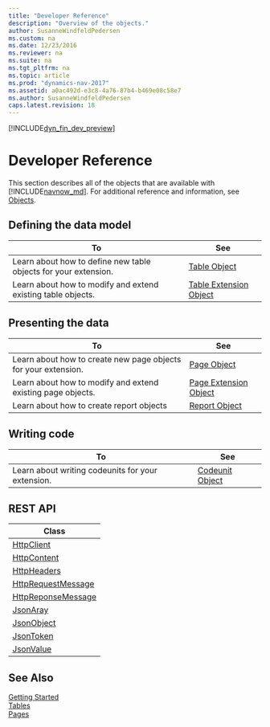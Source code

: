 ```yaml
---
title: "Developer Reference"
description: "Overview of the objects."
author: SusanneWindfeldPedersen
ms.custom: na
ms.date: 12/23/2016
ms.reviewer: na
ms.suite: na
ms.tgt_pltfrm: na
ms.topic: article
ms.prod: "dynamics-nav-2017"
ms.assetid: a0ac492d-e3c8-4a76-87b4-b469e08c58e7
ms.author: SusanneWindfeldPedersen
caps.latest.revision: 18
---
```


[!INCLUDE[dyn_fin_dev_preview](../dynamics-nav/includes/newdev_dev_preview.md)]

# Developer Reference
This section describes all of the objects that are available with [!INCLUDE[navnow_md](includes/navnow_md.md)]. For additional reference and information, see [Objects](objects.md).

## Defining the data model
|To | See |
|---|-----|
|Learn about how to define new table objects for your extension.|[Table Object](newdev-table-object.md)|
|Learn about how to modify and extend existing table objects. |[Table Extension Object](newdev-table-ext-object.md)|

## Presenting the data
|To |See |
|---|----|
|Learn about how to create new page objects for your extension.|[Page Object](newdev-page-object.md)|
|Learn about how to modify and extend existing page objects. |[Page Extension Object](newdev-page-ext-object.md)|
|Learn about how to create report objects|[Report Object](newdev-report-object.md)|

## Writing code
|To |See |
|---|----|
|Learn about writing codeunits for your extension.|[Codeunit Object](newdev-codeunit-object.md)|

## REST API
|Class|
|-----|
|[HttpClient](httpclient-class.md)|
|[HttpContent](httpcontent-class.md)|
|[HttpHeaders](httpheaders-class.md)|
|[HttpRequestMessage](httprequestmessage-class.md)|
|[HttpReponseMessage](httpresponsemessage-class.md)|
|[JsonAray](jsonarray-class.md)|
|[JsonObject](jsonobject-class.md)|
|[JsonToken](jsontoken-class.md)|
|[JsonValue](jsonvalue-class.md)|


## See Also
[Getting Started](newdev-get-started.md)  
[Tables](tables.md)  
[Pages](pages.md)
